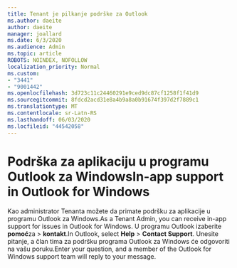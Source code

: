 ```yaml
---
title: Tenant je pilkanje podrške za Outlook
ms.author: daeite
author: daeite
manager: joallard
ms.date: 6/3/2020
ms.audience: Admin
ms.topic: article
ROBOTS: NOINDEX, NOFOLLOW
localization_priority: Normal
ms.custom:
- "3441"
- "9001442"
ms.openlocfilehash: 3d723c11c24460291e9ced9dc87cf1258f1f41d9
ms.sourcegitcommit: 8fdcd2acd31e8a4b9a8a0b91674f397d2f7889c1
ms.translationtype: MT
ms.contentlocale: sr-Latn-RS
ms.lasthandoff: 06/03/2020
ms.locfileid: "44542058"
---
```

# <a name="in-app-support-in-outlook-for-windows"></a><span data-ttu-id="4b5cb-102">Podrška za aplikaciju u programu Outlook za Windows</span><span class="sxs-lookup"><span data-stu-id="4b5cb-102">In-app support in Outlook for Windows</span></span>

<span data-ttu-id="4b5cb-103">Kao administrator Tenanta možete da primate podršku za aplikacije u programu Outlook za Windows.</span><span class="sxs-lookup"><span data-stu-id="4b5cb-103">As a Tenant Admin, you can receive in-app support for issues in Outlook for Windows.</span></span> <span data-ttu-id="4b5cb-104">U programu Outlook izaberite **pomoć**za  >  **kontakt**.</span><span class="sxs-lookup"><span data-stu-id="4b5cb-104">In Outlook, select **Help** > **Contact Support**.</span></span> <span data-ttu-id="4b5cb-105">Unesite pitanje, a član tima za podršku programa Outlook za Windows će odgovoriti na vašu poruku.</span><span class="sxs-lookup"><span data-stu-id="4b5cb-105">Enter your question, and a member of the Outlook for Windows support team will reply to your message.</span></span>